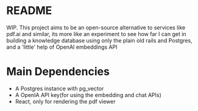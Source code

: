 # README

WIP. This project aims to be an open-source alternative to services like pdf.ai and similar, its more like an experiment to see how far
I can get in building a knowledge database using only the plain old rails and Postgres, and a 'little' help of OpenAI embeddings API

# Main Dependencies
* A Postgres instance with pg_vector
* A OpenIA API key(for using the embedding and chat APIs)
* React, only for rendering the pdf viewer

